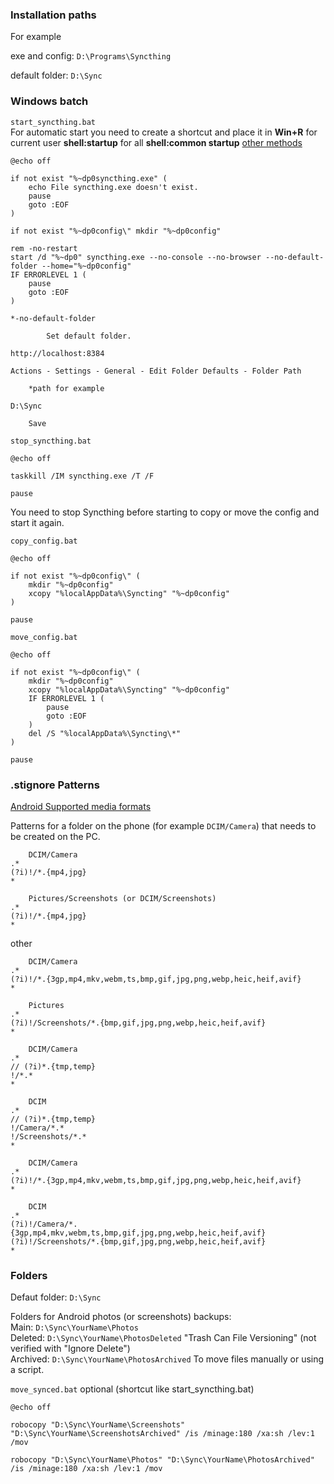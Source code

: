 ### Installation paths

For example

exe and config: `D:\Programs\Syncthing`

default folder: `D:\Sync`

### Windows batch

`start_syncthing.bat`  
For automatic start you need to create a shortcut and place it in **Win+R** for current user **shell:startup** for all **shell:common startup** <a href=https://docs.syncthing.net/users/autostart.html#windows>other methods</a>

```batch
@echo off

if not exist "%~dp0syncthing.exe" (
	echo File syncthing.exe doesn't exist.
	pause
	goto :EOF
)

if not exist "%~dp0config\" mkdir "%~dp0config"

rem -no-restart
start /d "%~dp0" syncthing.exe --no-console --no-browser --no-default-folder --home="%~dp0config"
IF ERRORLEVEL 1 (
	pause
	goto :EOF
)
```

`*-no-default-folder`
```
		Set default folder.

http://localhost:8384

Actions - Settings - General - Edit Folder Defaults - Folder Path
	
	*path for example

D:\Sync

	Save
```

`stop_syncthing.bat`
```batch
@echo off

taskkill /IM syncthing.exe /T /F

pause
```

You need to stop Syncthing before starting to copy or move the config and start it again.

`copy_config.bat`
```batch
@echo off

if not exist "%~dp0config\" (
	mkdir "%~dp0config"
	xcopy "%localAppData%\Syncting" "%~dp0config"
)

pause
```

`move_config.bat`
```batch
@echo off

if not exist "%~dp0config\" (
	mkdir "%~dp0config"
	xcopy "%localAppData%\Syncting" "%~dp0config"
	IF ERRORLEVEL 1 (
		pause
		goto :EOF
	)
	del /S "%localAppData%\Syncting\*"
)

pause
```

### .stignore Patterns

[Android Supported media formats](https://developer.android.com/media/platform/supported-formats)

Patterns for a folder on the phone (for example `DCIM/Camera`) that needs to be created on the PC.

```
	DCIM/Camera
.*
(?i)!/*.{mp4,jpg}
*

	Pictures/Screenshots (or DCIM/Screenshots)
.*
(?i)!/*.{mp4,jpg}
*
```

other
```
	DCIM/Camera
.*
(?i)!/*.{3gp,mp4,mkv,webm,ts,bmp,gif,jpg,png,webp,heic,heif,avif}
*

	Pictures
.*
(?i)!/Screenshots/*.{bmp,gif,jpg,png,webp,heic,heif,avif}
*

	DCIM/Camera
.*
// (?i)*.{tmp,temp}
!/*.*
*

	DCIM
.*
// (?i)*.{tmp,temp}
!/Camera/*.*
!/Screenshots/*.*
*

	DCIM/Camera
.*
(?i)!/*.{3gp,mp4,mkv,webm,ts,bmp,gif,jpg,png,webp,heic,heif,avif}
*

	DCIM
.*
(?i)!/Camera/*.{3gp,mp4,mkv,webm,ts,bmp,gif,jpg,png,webp,heic,heif,avif}
(?i)!/Screenshots/*.{bmp,gif,jpg,png,webp,heic,heif,avif}
*
```

### Folders
Defaut folder: `D:\Sync`

Folders for Android photos (or screenshots) backups:  
Main: `D:\Sync\YourName\Photos`  
Deleted: `D:\Sync\YourName\PhotosDeleted` "Trash Can File Versioning" (not verified with "Ignore Delete")  
Archived: `D:\Sync\YourName\PhotosArchived` To move files manually or using a script.  

`move_synced.bat`
optional (shortcut like start_syncthing.bat)
```batch
@echo off

robocopy "D:\Sync\YourName\Screenshots" "D:\Sync\YourName\ScreenshotsArchived" /is /minage:180 /xa:sh /lev:1 /mov

robocopy "D:\Sync\YourName\Photos" "D:\Sync\YourName\PhotosArchived" /is /minage:180 /xa:sh /lev:1 /mov
```
